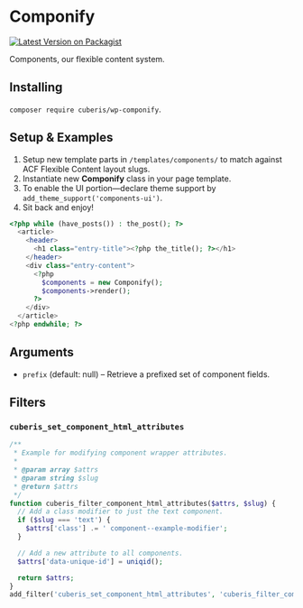 # Componify

[![Latest Version on Packagist](https://img.shields.io/packagist/v/cuberis/wp-componify.svg?style=flat-square)](https://packagist.org/packages/cuberis/wp-componify)

Components, our flexible content system.

## Installing

`composer require cuberis/wp-componify`.

## Setup & Examples

1. Setup new template parts in `/templates/components/` to match against ACF Flexible Content layout slugs.
2. Instantiate new **Componify** class in your page template.
3. To enable the UI portion—declare theme support by `add_theme_support('components-ui')`.
4. Sit back and enjoy!

```php
<?php while (have_posts()) : the_post(); ?>
  <article>
    <header>
      <h1 class="entry-title"><?php the_title(); ?></h1>
    </header>
    <div class="entry-content">
      <?php
        $components = new Componify();
        $components->render();
      ?>
    </div>
  </article>
<?php endwhile; ?>
```

## Arguments

* `prefix` (default: null) –  Retrieve a prefixed set of component fields.

## Filters

### `cuberis_set_component_html_attributes`

```php
/**
 * Example for modifying component wrapper attributes.
 *
 * @param array $attrs
 * @param string $slug
 * @return $attrs
 */
function cuberis_filter_component_html_attributes($attrs, $slug) {
  // Add a class modifier to just the text component.
  if ($slug === 'text') {
    $attrs['class'] .= ' component--example-modifier';
  }

  // Add a new attribute to all components.
  $attrs['data-unique-id'] = uniqid();

  return $attrs;
}
add_filter('cuberis_set_component_html_attributes', 'cuberis_filter_component_html_attributes', 10, 2);
```
